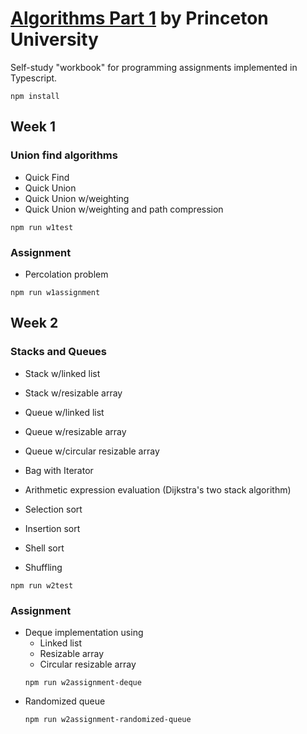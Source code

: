 # [Algorithms Part 1](https://www.coursera.org/learn/algorithms-part1) by Princeton University
Self-study "workbook" for programming assignments implemented in Typescript.

```
npm install
```

## Week 1
### Union find algorithms
* Quick Find
* Quick Union
* Quick Union w/weighting
* Quick Union w/weighting and path compression
```
npm run w1test
```
### Assignment
* Percolation problem
```
npm run w1assignment
```

## Week 2
### Stacks and Queues
* Stack w/linked list
* Stack w/resizable array
* Queue w/linked list
* Queue w/resizable array
* Queue w/circular resizable array
* Bag with Iterator
* Arithmetic expression evaluation (Dijkstra's two stack algorithm)

* Selection sort
* Insertion sort
* Shell sort
* Shuffling
```
npm run w2test
```
### Assignment
* Deque implementation using
  * Linked list
  * Resizable array
  * Circular resizable array
  ```
  npm run w2assignment-deque
  ```
* Randomized queue
  ```
  npm run w2assignment-randomized-queue
  ```